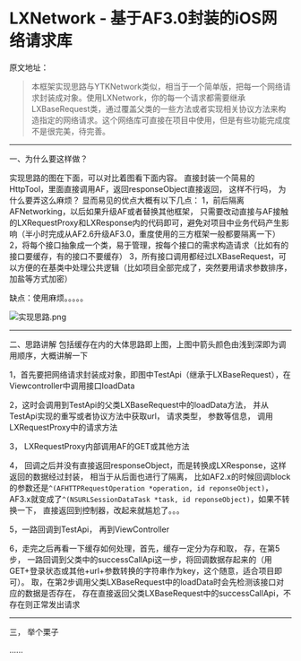 # LXNetwork - 基于AF3.0封装的iOS网络请求库

原文地址：

>本框架实现思路与YTKNetwork类似，相当于一个简单版，把每一个网络请求封装成对象。使用LXNetwork，你的每一个请求都需要继承LXBaseRequest类，通过覆盖父类的一些方法或者实现相关协议方法来构造指定的网络请求。这个网络库可直接在项目中使用，但是有些功能完成度不是很完美，待完善。

---

一、为什么要这样做？

实现思路的图在下面，可以对比着图看下面内容。
直接封装一个简易的HttpTool，里面直接调用AF，返回responseObject直接返回， 这样不行吗， 为什么要弄这么麻烦？
显而易见的优点大概有以下几点：
1，前后隔离AFNetworking，以后如果升级AF或者替换其他框架， 只需要改动直接与AF接触的LXRequestProxy和LXResponse内的代码即可，避免对项目中业务代码产生影响（半小时完成从AF2.6升级AF3.0，重度使用的三方框架一般都要隔离一下）
2，将每个接口抽象成一个类，易于管理，按每个接口的需求构造请求（比如有的接口要缓存，有的接口不要缓存）
3，所有接口调用都经过LXBaseRequest，可以方便的在基类中处理公共逻辑（比如项目全部完成了，突然要用请求参数排序，加盐等方式加密）

缺点：使用麻烦。。。。。


![实现思路.png](http://upload-images.jianshu.io/upload_images/2162015-d73291194e853b81.png?imageMogr2/auto-orient/strip%7CimageView2/2/w/1240)

---
二、思路讲解
包括缓存在内的大体思路即上图，上图中箭头颜色由浅到深即为调用顺序，大概讲解一下

1，首先要把网络请求封装成对象，即图中TestApi（继承于LXBaseRequest），在Viewcontroller中调用接口loadData

2，这时会调用到TestApi的父类LXBaseRequest中的loadData方法， 并从TestApi实现的重写或者协议方法中获取url， 请求类型， 参数等信息， 调用LXRequestProxy中的请求方法

3， LXRequestProxy内部调用AF的GET或其他方法

4， 回调之后并没有直接返回responseObject，而是转换成LXResponse，这样返回的数据经过封装， 相当于从后面也进行了隔离， 比如AF2.x的时候回调block的参数还是`^(AFHTTPRequestOperation *operation, id reponseObject)`，AF3.x就变成了`^(NSURLSessionDataTask *task, id reponseObject)`，如果不转换一下， 直接返回到控制器，改起来就尴尬了。。。

5，一路回调到TestApi， 再到ViewController

6，走完之后再看一下缓存如何处理，首先，缓存一定分为存和取， 
存，在第5步， 一路回调到父类中的successCallApi这一步，将回调数据存起来的（用GET+登录状态或其他+url+参数转换的字符串作为key，这个随意，适合项目即可）。
取，在第2步调用父类LXBaseRequest中的loadData时会先检测该接口对应的数据是否存在， 存在直接返回父类LXBaseRequest中的successCallApi，不存在则正常发出请求

---
三， 举个栗子

......
